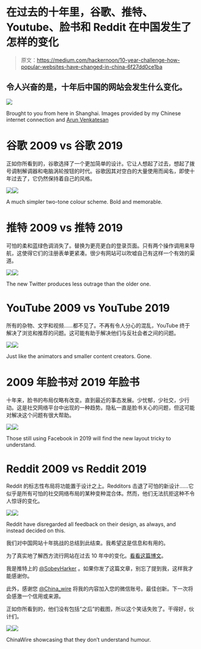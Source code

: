 # 在过去的十年里，谷歌、推特、Youtube、脸书和 Reddit 在中国发生了怎样的变化

> 原文：<https://medium.com/hackernoon/10-year-challenge-how-popular-websites-have-changed-in-china-6f27dd0ce1ba>

## 令人兴奋的是，十年后中国的网站会发生什么变化。

![](img/92c04aac618c9832dc8c2b08729fe1a1.png)

Brought to you from here in Shanghai. Images provided by my Chinese internet connection and [Arun Venkatesan](https://twitter.com/zhenpixels)

# 谷歌 2009 vs 谷歌 2019

正如你所看到的，谷歌选择了一个更加简单的设计。它让人想起了过去，想起了拨号调制解调器和电脑涡轮按钮的时代。谷歌因其对空白的大量使用而闻名，即使十年过去了，它仍然保持着自己的风格。

![](img/48953f597d6c8b93357e897b54fd938c.png)![](img/b6d5961ba4b4b30fc7643163dfa3fe5b.png)

A much simpler two-tone colour scheme. Bold and memorable.

# 推特 2009 vs 推特 2019

可怕的柔和蓝绿色调消失了。替换为更亮更白的登录页面。只有两个操作调用来导航，这使得它们的注册表单更紧凑。很少有网站可以吹嘘自己有这样一个有效的渠道。

![](img/205d6726cafd1b79ec8998cb00a20c8a.png)![](img/b6d5961ba4b4b30fc7643163dfa3fe5b.png)

The new Twitter produces less outrage than the older one.

# YouTube 2009 vs YouTube 2019

所有的杂物、文字和视频……都不见了。不再有令人分心的混乱，YouTube 终于解决了浏览和推荐的问题。这可能有助于解决他们与反社会者之间的问题。

![](img/ffb0ed3934b477cf28a7d6459fba2baa.png)![](img/b6d5961ba4b4b30fc7643163dfa3fe5b.png)

Just like the animators and smaller content creators. Gone.

# 2009 年脸书对 2019 年脸书

十年来，脸书的布局仅略有改变。直到最近的事态发展。少忧郁，少社交，少行动。这是社交网络平台中出现的一种趋势。隐私一直是脸书关心的问题，但这可能对解决这个问题有很大帮助。

![](img/45ac984f43582710cfd76f2d56620a22.png)![](img/b6d5961ba4b4b30fc7643163dfa3fe5b.png)

Those still using Facebook in 2019 will find the new layout tricky to understand.

# Reddit 2009 vs Reddit 2019

Reddit 的标志性布局将功能置于设计之上。Redditors 击退了可怕的新设计……它似乎是所有可怕的社交网络布局的某种变种混合体。然而，他们无法抗拒这种不令人惊讶的变化。

![](img/047b33599bcc8c62cfb3474e451d24b1.png)![](img/b6d5961ba4b4b30fc7643163dfa3fe5b.png)

Reddit have disregarded all feedback on their design, as always, and instead decided on this.

我们对中国网站十年挑战的总结到此结束。我希望这是信息和有用的。

为了真实地了解西方流行网站在过去 10 年中的变化。[看看这篇博文](https://www.arun.is/blog/10-year-challenge/)。

我是推特上的 [@SobeyHarker](https://twitter.com/sobeyharker) 。如果你发了这篇文章，别忘了提到我，这样我才能感谢你。

此外，感谢您 [@China_wire](https://twitter.com/china_wire) 将我的内容加入您的微信账号。最佳创新。下一次将会感激一个信用或来源。

正如你所看到的，他们没有包括“之后”的截图，所以这个笑话失败了。干得好，伙计们。

![](img/e1b63fc5cbb12ef7659c7bae3b671c6e.png)![](img/8b1647864f1ecd85f0827e7b04aad441.png)

ChinaWire showcasing that they don’t understand humour.